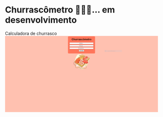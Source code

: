 # Churrascômetro 🥩🍖🍗... em desenvolvimento
 Calculadora de churrasco
<img src="images/churrascometro.PNG" alt="">

